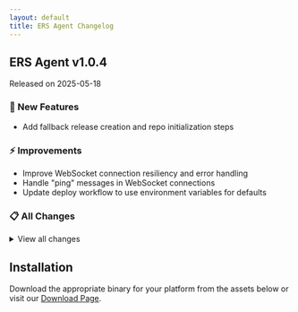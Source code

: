 ```yaml
---
layout: default
title: ERS Agent Changelog
---
```


## ERS Agent v1.0.4

Released on 2025-05-18

### 🚀 New Features

- Add fallback release creation and repo initialization steps

### ⚡ Improvements

- Improve WebSocket connection resiliency and error handling
- Handle "ping" messages in WebSocket connections
- Update deploy workflow to use environment variables for defaults

### 📋 All Changes

<details>
<summary>View all changes</summary>

- Improve WebSocket connection resiliency and error handling (1769129)
- Handle "ping" messages in WebSocket connections (ac18c54)
- Update deploy workflow to use environment variables for defaults (526db2b)
- Add fallback release creation and repo initialization steps (af84f11)
- Add GitHub Actions workflow for release and deployment (bd21f34)
- Update default branch detection in CI workflow (c5b76d3)
</details>

## Installation

Download the appropriate binary for your platform from the assets below or visit our [Download Page](https://forewall.github.io/ers-release/).
